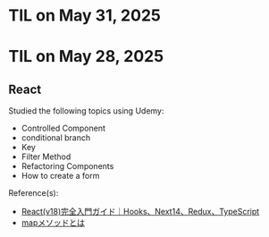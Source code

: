 # TIL on May 31, 2025
# TIL on May 28, 2025
## React
Studied the following topics using Udemy:

- Controlled Component
- conditional branch
- Key
- Filter Method
- Refactoring Components
- How to create a form

Reference(s): 
- [React(v18)完全入門ガイド｜Hooks、Next14、Redux、TypeScript](https://www.udemy.com/course/react-complete-guide)
- [mapメソッドとは](https://qiita.com/Jochun/items/dafaae7fbc19ca7f9056)
